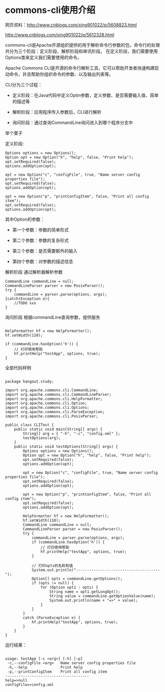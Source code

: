 # commons-cli使用介绍

网页资料：http://www.cnblogs.com/xing901022/p/5608823.html

http://www.cnblogs.com/xing901022/p/5612328.html

commons-cli是Apache开源组织提供的用于解析命令行参数的包，命令行的处理共分为三个阶段：定义阶段、解析阶段和审讯阶段。
在定义阶段，我们需要使用Options类来定义我们需要使用的命令。

Apache Commons CLI是开源的命令行解析工具，它可以帮助开发者快速构建启动命令，并且帮助你组织命令的参数、以及输出列表等。

CLI分为三个过程：

* 定义阶段：在Java代码中定义Optin参数，定义参数、是否需要输入值、简单的描述等

* 解析阶段：应用程序传入参数后，CLI进行解析

* 询问阶段：通过查询CommandLine询问进入到哪个程序分支中

举个栗子

定义阶段:

```
Options options = new Options();
Option opt = new Option("h", "help", false, "Print help");
opt.setRequired(false);
options.addOption(opt);

opt = new Option("c", "configFile", true, "Name server config properties file");
opt.setRequired(false);
options.addOption(opt);

opt = new Option("p", "printConfigItem", false, "Print all config item");
opt.setRequired(false);
options.addOption(opt);

```

其中Option的参数：

*  第一个参数：参数的简单形式

* 第二个参数：参数的复杂形式

* 第三个参数：是否需要额外的输入

* 第四个参数：对参数的描述信息

解析阶段
通过解析器解析参数

```
CommandLine commandLine = null;
CommandLineParser parser = new PosixParser();
try {
    commandLine = parser.parse(options, args);
}catch(Exception e){
    //TODO xxx
}

```

询问阶段
根据commandLine查询参数，提供服务

```

HelpFormatter hf = new HelpFormatter();
hf.setWidth(110);

if (commandLine.hasOption('h')) {
    // 打印使用帮助
    hf.printHelp("testApp", options, true);
}

```

全部代码样例

```

package hangout.study;

import org.apache.commons.cli.CommandLine;
import org.apache.commons.cli.CommandLineParser;
import org.apache.commons.cli.HelpFormatter;
import org.apache.commons.cli.Option;
import org.apache.commons.cli.Options;
import org.apache.commons.cli.ParseException;
import org.apache.commons.cli.PosixParser;

public class CLITest {
    public static void main(String[] args) {
        String[] arg = { "-h", "-c", "config.xml" };
        testOptions(arg);
    }
    public static void testOptions(String[] args) {
        Options options = new Options();
        Option opt = new Option("h", "help", false, "Print help");
        opt.setRequired(false);
        options.addOption(opt);

        opt = new Option("c", "configFile", true, "Name server config properties file");
        opt.setRequired(false);
        options.addOption(opt);

        opt = new Option("p", "printConfigItem", false, "Print all config item");
        opt.setRequired(false);
        options.addOption(opt);

        HelpFormatter hf = new HelpFormatter();
        hf.setWidth(110);
        CommandLine commandLine = null;
        CommandLineParser parser = new PosixParser();
        try {
            commandLine = parser.parse(options, args);
            if (commandLine.hasOption('h')) {
                // 打印使用帮助
                hf.printHelp("testApp", options, true);
            }

            // 打印opts的名称和值
            System.out.println("--------------------------------------");
            Option[] opts = commandLine.getOptions();
            if (opts != null) {
                for (Option opt1 : opts) {
                    String name = opt1.getLongOpt();
                    String value = commandLine.getOptionValue(name);
                    System.out.println(name + "=>" + value);
                }
            }
        }
        catch (ParseException e) {
            hf.printHelp("testApp", options, true);
        }
    }
}

```

运行结果：

```

usage: testApp [-c <arg>] [-h] [-p]
 -c,--configFile <arg>   Name server config properties file
 -h,--help               Print help
 -p,--printConfigItem    Print all config item
--------------------------------------
help=>null
configFile=>config.xml

```
